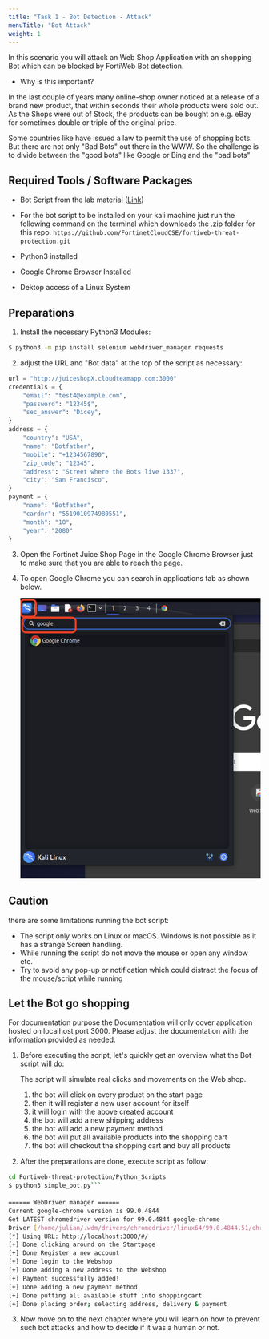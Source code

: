 ```yaml
---
title: "Task 1 - Bot Detection - Attack"
menuTitle: "Bot Attack"
weight: 1
---
```



In this scenario you will attack an Web Shop Application with an shopping Bot which can be blocked by FortiWeb Bot detection.

- Why is this important?

In the last couple of years many online-shop owner noticed at a release of a brand new product, that within seconds their whole products were sold out. As the Shops were out of Stock, the products can be bought on e.g. eBay for sometimes double or triple of the original price.

Some countries like have issued a law to permit the use of shopping bots. But there are not only "Bad Bots" out there in the WWW. So the challenge is to divide between the "good bots" like Google or Bing and the "bad bots"

## Required Tools / Software Packages

- Bot Script from the lab material ([Link](../Python_Scripts/simple_bot.py))
- For the bot script to be installed on your kali machine just run the following command on the terminal which downloads the .zip folder for this repo. 
        ```https://github.com/FortinetCloudCSE/fortiweb-threat-protection.git```

- Python3 installed
- Google Chrome Browser Installed
- Dektop access of a Linux System

## Preparations

1. Install the necessary Python3 Modules:

```bash
$ python3 -m pip install selenium webdriver_manager requests
```

2. adjust the URL and "Bot data" at the top of the script as necessary:

```python
url = "http://juiceshopX.cloudteamapp.com:3000"
credentials = {
    "email": "test4@example.com",
    "password": "12345$",
    "sec_answer": "Dicey",
}
address = {
    "country": "USA",
    "name": "Botfather",
    "mobile": "+1234567890",
    "zip_code": "12345",
    "address": "Street where the Bots live 1337",
    "city": "San Francisco",
}
payment = {
    "name": "Botfather",
    "cardnr": "5519010974980551",
    "month": "10",
    "year": "2080"
}
```

3. Open the Fortinet Juice Shop Page in the Google Chrome Browser just to make sure that you are able to reach the page.

4. To open Google Chrome you can search in applications tab as shown below. 

    ![kalilinux](../images/kalilinux.png)

## Caution

there are some limitations running the bot script:

- The script only works on Linux or macOS. Windows is not possible as it has a strange Screen handling.
- While running the script do not move the mouse or open any window etc.
- Try to avoid any pop-up or notification which could distract the focus of the mouse/script while running


## Let the Bot go shopping

For documentation purpose the Documentation will only cover application hosted on localhost port 3000. Please adjust the documentation with the information provided as needed.

1. Before executing the script, let's quickly get an overview what the Bot script will do:

   The script will simulate real clicks and movements on the Web shop.

   1. the bot will click on every product on the start page
   2. then it will register a new user account for itself
   3. it will login with the above created account
   4. the bot will add a new shipping address
   5. the bot will add a new payment method
   6. the bot will put all available products into the shopping cart
   7. the bot will checkout the shopping cart and buy all products

2. After the preparations are done, execute script as follow:

```bash
cd Fortiweb-threat-protection/Python_Scripts
$ python3 simple_bot.py```

====== WebDriver manager ======
Current google-chrome version is 99.0.4844
Get LATEST chromedriver version for 99.0.4844 google-chrome
Driver [/home/julian/.wdm/drivers/chromedriver/linux64/99.0.4844.51/chromedriver] found in cache
[*] Using URL: http://localhost:3000/#/
[+] Done clicking around on the Startpage
[+] Done Register a new account
[+] Done login to the Webshop
[+] Done adding a new address to the Webshop
[+] Payment successfully added!
[+] Done adding a new payment method
[+] Done putting all available stuff into shoppingcart
[+] Done placing order; selecting address, delivery & payment

```

3. Now move on to the next chapter where you will learn on how to prevent such bot attacks and how to decide if it was a human or not.
